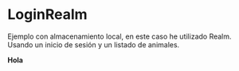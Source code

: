 # LoginRealm
Ejemplo con almacenamiento local, en este caso he utilizado Realm. Usando un inicio de sesión y un listado de animales.


**Hola**
